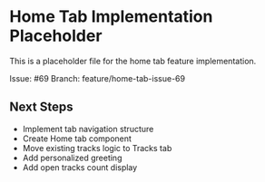 # Home Tab Implementation Placeholder

This is a placeholder file for the home tab feature implementation.

Issue: #69
Branch: feature/home-tab-issue-69

## Next Steps
- Implement tab navigation structure
- Create Home tab component
- Move existing tracks logic to Tracks tab
- Add personalized greeting
- Add open tracks count display